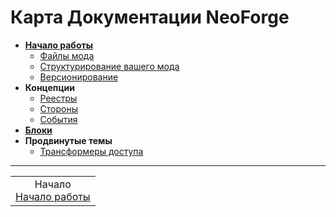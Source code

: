 # Карта Документации NeoForge

*   **[Начало работы](../Getting%20Started.md)**
    *   [Файлы мода](./Getting%20Started/Mod%20Files.md)
    *   [Структурирование вашего мода](./Getting%20Started/Structuring%20Your%20Mod.md)
    *   [Версионирование](./Getting%20Started/Versioning.md)
*   **Концепции**
    *   [Реестры](./Concepts/Registries.md)
    *   [Стороны](./Concepts/Sides.md)
    *   [События](./Concepts/Events.md)
*   **[Блоки](./Blocks.md)**
*   **Продвинутые темы**
    *   [Трансформеры доступа](./Advanced%20Topics/Access%20Transformers.md)

---
<div align="center"><table><tr><td align="center">Начало<br><a href="../Getting%20Started.md">Начало работы</a></td></tr></table></div>
